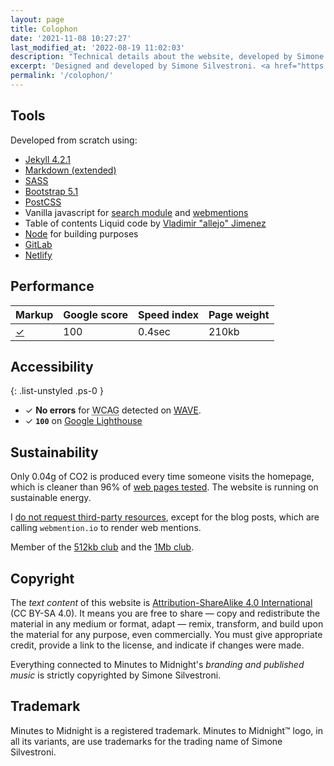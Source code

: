 ```yaml
---
layout: page
title: Colophon
date: '2021-11-08 10:27:27'
last_modified_at: '2022-08-19 11:02:03'
description: "Technical details about the website, developed by Simone Silvestroni and designed with Silvia Maggi, who also provided information architecture and photography."
excerpt: 'Designed and developed by Simone Silvestroni. <a href="https://silviamaggidesign.com/" title="Go to Silvia Maggi website">Silvia Maggi</a> provided information architecture and photography. Check the <a href="/projects/web-design/minutes-to-midnight/"><strong>case study</strong></a> for a detailed analysis.'
permalink: '/colophon/'
---
```

## Tools

Developed from scratch using:

- [Jekyll 4.2.1](https://jekyllrb.com/)
- [Markdown (extended)](https://www.markdownguide.org/getting-started/)
- [SASS](https://sass-lang.com/)
- [Bootstrap 5.1](https://getbootstrap.com/)
- [PostCSS](https://postcss.org/)
- Vanilla javascript for [search module](https://github.com/daviddarnes/jekyll-search-js) and [webmentions](http://beesbuzz.biz)
- Table of contents Liquid code by [Vladimir "allejo" Jimenez](https://github.com/allejo/jekyll-toc)
- [Node](https://nodejs.org/) for building purposes
- [GitLab](https://gitlab.com/minutes2midnight/m2m-website.git)
- [Netlify](https://netlify.com)

## Performance

<div class="table-responsive">
  <table class="table table-borderless mb-0">
    <thead>
      <tr>
        <th scope="col" class="align-top text-center">Markup</th>
        <th scope="col" class="align-top text-center">Google score</th>
        <th scope="col" class="align-top text-center">Speed index</th>
        <th scope="col" class="align-top text-center">Page weight</th>
      </tr>
    </thead>
    <tbody>
      <tr>
        <td class="text-center fs-2"><a href="https://validator.w3.org/nu/?doc=https://minutestomidnight.co.uk/" target="_blank" rel="noopener" title="Valid markup">✓</a></td>
        <td class="text-center fs-2">100</td>
        <td class="text-center fs-2">0.4sec</td>
        <td class="text-center fs-2">210kb</td>
      </tr>
    </tbody>
  </table>
</div>

## Accessibility

{: .list-unstyled .ps-0 }
- ✓ **No errors** for 
<abbr title="Web Content Accessibility Guidelines">WCAG</abbr> detected on [WAVE](https://wave.webaim.org/report#/https://minutestomidnight.co.uk/).
- ✓ **`100`** on [Google Lighthouse](https://web.dev/measure/)

## Sustainability

Only 0.04g of CO2 is produced every time someone visits the homepage, which is cleaner than 96% of [web pages tested](https://www.websitecarbon.com/website/minutestomidnight-co-uk/ "Visit Website carbon"). The website is running on sustainable energy.

I [do not request third-party resources](https://aremythirdpartiesgreen.com/test/76e7ac7370d84f1fabd254608e118ff4), except for the blog posts, which are calling `webmention.io` to render web mentions.

Member of the [512kb club](https://512kb.club "Member of the 512kb Orange Team") and the [1Mb club](https://1mb.club/).

## Copyright

The _text content_ of this website is [Attribution-ShareAlike 4.0 International](https://creativecommons.org/licenses/by-sa/4.0/) (CC BY-SA 4.0). It means you are free to share — copy and redistribute the material in any medium or format, adapt — remix, transform, and build upon the material for any purpose, even commercially. You must give appropriate credit, provide a link to the license, and indicate if changes were made.

Everything connected to Minutes to Midnight's _branding and published music_ is strictly copyrighted by Simone Silvestroni.

## Trademark

Minutes to Midnight is a registered trademark. Minutes to Midnight&trade; logo, in all its variants, are use trademarks for the trading name of Simone Silvestroni.
